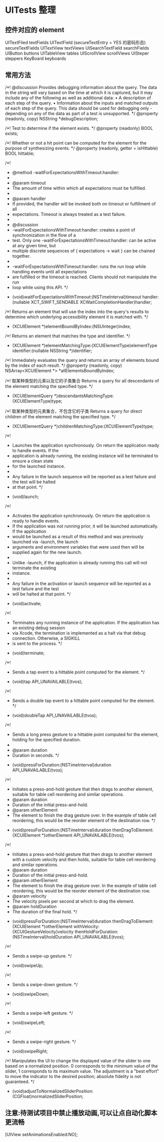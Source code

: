 # UITests 整理

## 控件对应的 element
UITextFiled                                         textFields
UITextField (secureTextEntry = YES 的密码形态)        secureTextFields
UITextView                                          textViews
UISearchTextField                                   searchFields
UIButton                                            buttons
UITableView                                         tables
UIScrollView                                        scrollViews
UISteper                                            steppers
KeyBoard                                            keyboards


## 常用方法
/*!
@discussion
Provides debugging information about the query. The data in the string will vary based on the time
at which it is captured, but it may include any of the following as well as additional data:
• A description of each step of the query.
• Information about the inputs and matched outputs of each step of the query.
This data should be used for debugging only - depending on any of the data as part of a test is unsupported.
*/
@property (readonly, copy) NSString *debugDescription;


/*! Test to determine if the element exists. */
@property (readonly) BOOL exists;

/*! Whether or not a hit point can be computed for the element for the purpose of synthesizing events. */
@property (readonly, getter = isHittable) BOOL hittable;

/*!
* @method -waitForExpectationsWithTimeout:handler:
*
* @param timeout
* The amount of time within which all expectations must be fulfilled.
*
* @param handler
* If provided, the handler will be invoked both on timeout or fulfillment of all
* expectations. Timeout is always treated as a test failure.
*
* @discussion
* -waitForExpectationsWithTimeout:handler: creates a point of synchronization in the flow of a
* test. Only one -waitForExpectationsWithTimeout:handler: can be active at any given time, but
* multiple discrete sequences of { expectations -> wait } can be chained together.
*
* -waitForExpectationsWithTimeout:handler: runs the run loop while handling events until all expectations
* are fulfilled or the timeout is reached. Clients should not manipulate the run
* loop while using this API.
*/
- (void)waitForExpectationsWithTimeout:(NSTimeInterval)timeout handler:(nullable XCT_SWIFT_SENDABLE XCWaitCompletionHandler)handler;

/*! Returns an element that will use the index into the query's results to determine which underlying accessibility element it is matched with. */
- (XCUIElement *)elementBoundByIndex:(NSUInteger)index;

/*! Returns an element that matches the type and identifier. */
- (XCUIElement *)elementMatchingType:(XCUIElementType)elementType identifier:(nullable NSString *)identifier;

/*! Immediately evaluates the query and returns an array of elements bound by the index of each result. */
@property (readonly, copy) NSArray<XCUIElement *> *allElementsBoundByIndex;

/*! 
取某种类型的元素以及它的子类集合
Returns a query for all descendants of the element matching the specified type. 
*/
- (XCUIElementQuery *)descendantsMatchingType:(XCUIElementType)type;

/*! 
取某种类型的元素集合，不包含它的子类
Returns a query for direct children of the element matching the specified type. 
*/
- (XCUIElementQuery *)childrenMatchingType:(XCUIElementType)type;

/*!
* Launches the application synchronously. On return the application ready to handle events. If the
* application is already running, the existing instance will be terminated to ensure a clean state
* for the launched instance.
*
* Any failure in the launch sequence will be reported as a test failure and the test will be halted
* at that point.
*/
- (void)launch;

/*!
* Activates the application synchronously. On return the application is ready to handle events.
* If the application was not running prior, it will be launched automatically. If the application
* would be launched as a result of this method and was previously launched via -launch, the launch
* arguments and environment variables that were used then will be supplied again for the new launch.
*
* Unlike -launch, if the application is already running this call will not terminate the existing
* instance.
*
* Any failure in the activation or launch sequence will be reported as a test failure and the test
* will be halted at that point.
*/
- (void)activate;

/*!
* Terminates any running instance of the application. If the application has an existing debug session
* via Xcode, the termination is implemented as a halt via that debug connection. Otherwise, a SIGKILL
* is sent to the process.
*/
- (void)terminate;

/*!
* Sends a tap event to a hittable point computed for the element.
*/
- (void)tap API_UNAVAILABLE(tvos);

/*!
* Sends a double tap event to a hittable point computed for the element.
*/
- (void)doubleTap API_UNAVAILABLE(tvos);

/*!
* Sends a long press gesture to a hittable point computed for the element, holding for the specified duration.
*
* @param duration
* Duration in seconds.
*/
- (void)pressForDuration:(NSTimeInterval)duration API_UNAVAILABLE(tvos);

/*!
* Initiates a press-and-hold gesture that then drags to another element, suitable for table cell reordering and similar operations.
* @param duration
* Duration of the initial press-and-hold.
* @param otherElement
* The element to finish the drag gesture over. In the example of table cell reordering, this would be the reorder element of the destination row.
*/
- (void)pressForDuration:(NSTimeInterval)duration thenDragToElement:(XCUIElement *)otherElement API_UNAVAILABLE(tvos);

/*!
* Initiates a press-and-hold gesture that then drags to another element with a custom velocity and then holds, suitable for table cell reordering and similar operations.
* @param duration
* Duration of the initial press-and-hold.
* @param otherElement
* The element to finish the drag gesture over. In the example of table cell reordering, this would be the reorder element of the destination row.
* @param velocity
* The velocity pixels per second at which to drag the element.
* @param holdDuration
* The duration of the final hold.
*/
- (void)pressForDuration:(NSTimeInterval)duration thenDragToElement:(XCUIElement *)otherElement withVelocity:(XCUIGestureVelocity)velocity thenHoldForDuration:(NSTimeInterval)holdDuration API_UNAVAILABLE(tvos);


/*!
* Sends a swipe-up gesture.
*/
- (void)swipeUp;

/*!
* Sends a swipe-down gesture.
*/
- (void)swipeDown;

/*!
* Sends a swipe-left gesture.
*/
- (void)swipeLeft;

/*!
* Sends a swipe-right gesture.
*/
- (void)swipeRight;

/*! Manipulates the UI to change the displayed value of the slider to one based on a normalized position. 0 corresponds to the minimum value of the slider, 1 corresponds to its maximum value. The adjustment is a "best effort" to move the indicator to the desired position; absolute fidelity is not guaranteed. */
- (void)adjustToNormalizedSliderPosition:(CGFloat)normalizedSliderPosition;


## 注意:待测试项目中禁止播放动画,可以让点自动化脚本更流畅
[UIView setAnimationsEnabled:NO];
